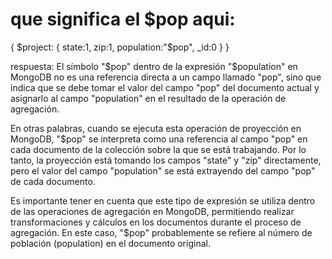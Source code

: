 # que significa el $pop aqui:

{
$project: {
        state:1, 
        zip:1,
        population:"$pop",
\_id:0
}
}

respuesta:
El símbolo "$pop" dentro de la expresión "$population" en MongoDB no es una referencia directa a un campo llamado "pop", sino que indica que se debe tomar el valor del campo "pop" del documento actual y asignarlo al campo "population" en el resultado de la operación de agregación.

En otras palabras, cuando se ejecuta esta operación de proyección en MongoDB, "$pop" se interpreta como una referencia al campo "pop" en cada documento de la colección sobre la que se está trabajando. Por lo tanto, la proyección está tomando los campos "state" y "zip" directamente, pero el valor del campo "population" se está extrayendo del campo "pop" de cada documento.

Es importante tener en cuenta que este tipo de expresión se utiliza dentro de las operaciones de agregación en MongoDB, permitiendo realizar transformaciones y cálculos en los documentos durante el proceso de agregación. En este caso, "$pop" probablemente se refiere al número de población (population) en el documento original.
